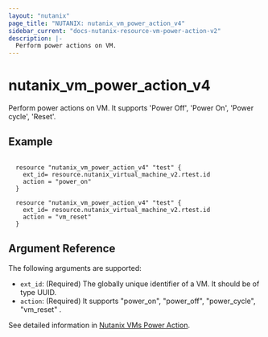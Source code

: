 ```yaml
---
layout: "nutanix"
page_title: "NUTANIX: nutanix_vm_power_action_v4"
sidebar_current: "docs-nutanix-resource-vm-power-action-v2"
description: |-
  Perform power actions on VM. 
---
```


# nutanix_vm_power_action_v4

Perform power actions on VM. It supports 'Power Off', 'Power On', 'Power cycle', 'Reset'.


## Example

```hcl

  resource "nutanix_vm_power_action_v4" "test" {
    ext_id= resource.nutanix_virtual_machine_v2.rtest.id
    action = "power_on"
  }

  resource "nutanix_vm_power_action_v4" "test" {
    ext_id= resource.nutanix_virtual_machine_v2.rtest.id
    action = "vm_reset"
  }
```

## Argument Reference

The following arguments are supported:

* `ext_id`: (Required) The globally unique identifier of a VM. It should be of type UUID.
* `action`: (Required) It supports "power_on", "power_off", "power_cycle", "vm_reset" . 



See detailed information in [Nutanix VMs Power Action](https://developers.nutanix.com/api-reference?namespace=vmm&version=v4.0.b1).